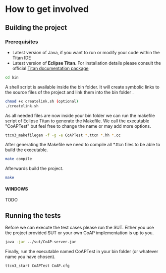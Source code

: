 # How to get involved

## Building the project

### Prerequisites

* Latest version of Java, if you want to run or modify your code within the Titan IDE
* Latest version of **Eclipse Titan**. For installation details please consult the official [Titan documentation package](https://projects.eclipse.org/projects/tools.titan/downloads)




```bash
cd bin
```

A shell script is available inside the bin folder. It will create symbolic links to the source files of the project and link them into the bin folder .
```bash
chmod +x createlink.sh (optional)
./createlink.sh
```

As all needed files are now inside your bin folder we can run the makefile script of Eclipse Titan to generate the Makefile. We call the executable "CoAPTest" but feel free to change the name or may add more options.

```bash
ttcn3_makefilegen -f -g -e CoAPTest *.ttcn *.hh *.cc
```

After generating the Makefile we need to compile all *.ttcn files to be able to build the executable.

```bash
make compile
```

Afterwards build the project.
```bash
make
```

#### WINDOWS

TODO

## Running the tests


Before we can execute the test cases please run the SUT. Either you use the project provided SUT or your own CoAP implementation is up to you.

```bash
java -jar ../sut/CoAP-server.jar
```

Finally, run the executable named CoAPTest in your bin folder (or whatever name you have chosen).

```bash
ttcn3_start CoAPTest CoAP.cfg
```